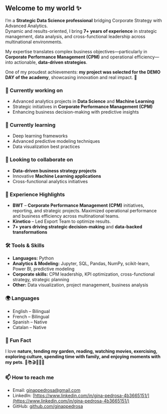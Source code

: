 ## Welcome to my world ✨

I’m a **Strategic Data Science professional** bridging Corporate Strategy with Advanced Analytics.  
Dynamic and results-oriented, I bring **7+ years of experience** in strategic management, data analysis, and cross-functional leadership across multinational environments.

My expertise translates complex business objectives—particularly in **Corporate Performance Management (CPM)** and operational efficiency—into actionable, **data-driven strategies**.

One of my proudest achievements: **my project was selected for the DEMO DAY of the academy**, showcasing innovation and real impact. 🌟

### 🔭 Currently working on
- Advanced analytics projects in **Data Science** and **Machine Learning**
- Strategic initiatives in **Corporate Performance Management (CPM)**
- Enhancing business decision-making with predictive insights

### 🌱 Currently learning
- Deep learning frameworks
- Advanced predictive modeling techniques
- Data visualization best practices

### 👯 Looking to collaborate on
- **Data-driven business strategy projects**
- Innovative **Machine Learning applications**
- Cross-functional analytics initiatives

### 💼 Experience Highlights
- **BWT** – **Corporate Performance Management (CPM)** initiatives, reporting, and strategic projects. Maximized operational performance and business efficiency across multinational teams.
- **Kinetico** – Led Export Team to optimize results.
- **7+ years driving strategic decision-making** and **data-backed transformations**

### 🛠️ Tools & Skills
- **Languages:** Python
- **Analytics & Modeling:** Jupyter, SQL, Pandas, NumPy, scikit-learn, Power BI, predictive modeling  
- **Corporate skills:** CPM leadership, KPI optimization, cross-functional strategy, strategic planning  
- **Other:** Data visualization, project management, business analysis

### 🌍 Languages
- English – Bilingual  
- French – Bilingual  
- Spanish – Native  
- Catalan – Native

### 🎉 Fun Fact
I love **nature, tending my garden, reading, watching movies, exercising, exploring culture, spending time with family, and enjoying moments with my pets**. 🌿📚🎬💪🐾✨

### 📫 How to reach me
- Email: ginappedrosa@gmail.com
- LinkedIn: [https://www.linkedin.com/in/gina-pedrosa-4b3665151/](https://www.linkedin.com/in/gina-pedrosa-4b3665151/)
- GitHub: [github.com/ginappedrosa](https://github.com/ginappedrosa)

